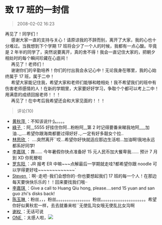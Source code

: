 # 致 17 班的一封信

> 2008-02-02 16:23

再见了！同学们！  
     感谢大家一直的支持与关心！请原谅我的不辞而别，离开了大家，我的心也十分难过。当我想到下个学期 17 班将会少了一个人的时候，我都有一点心酸。毕竟是 2 年半的同学了，突然说要离开，真的舍不得！我会一直记住大家的，把朝夕相处时的每个瞬间珍藏在心底间！  
     再见了！老师们！  
     谢谢你们的辛勤培养！你们的付出我会永记心中！无论我身在哪里，我的心始终属于 17 班，属于二中！  
     希望大家能记住我，希望大家和老师们能够和睦相处！我不希望我们的班中有伤害老师感情的人！在新的学期里，大家要好好学习，争取个个都可以考上二中！用满意的成绩回报老师！！！  
     再见了！在中考后我希望还会和大家见面的！！！

> 评论(10)

- [黄秋萍 ](https://user.qzone.qq.com/328111878)：不知该说什么。。。。
- [綠子 ](https://user.qzone.qq.com/565090374)：阿,,,5555 好挂住你阿...粉粉阿,,,第 2 时记得要番来睇我地阿,,,,,加油..,,....希望你跟海南都要过得好好..,.一定有好多靓女个拉..
- [林思欣 ](https://user.qzone.qq.com/553053833)： ....突然离开``哎...希望你好快就适应那边生活啦...加油啊!我地永远都系好同学!
- [李嘉琪 ](https://user.qzone.qq.com/505472883)：靠…… 今年暑假你快点准备好 15 元人民币加大餐卑我…… 预计 7 月到 XD 你死梗啦
- [罗东阳 ](https://user.qzone.qq.com/270747970)：JR 报考 ER 中嘛\~\~~点解最后一学期就走哇?都希望你跟 noodle 可以学得更好哇\~\~\~\~\~\~\~\~\~\~\~\~~`
- [Steven ](https://user.qzone.qq.com/244840780)：啊··走吧··我们会想你的··你也要想起我们 17 班的每一个人！在那边每天要快快乐乐的！！回来要找我们哦··
- [李嘉琪 ](https://user.qzone.qq.com/505472883)：Give a call to Huang Qiu hong, please....send 15 yuan and san guo zhi's disks back!
- [陈玉琳 ](https://user.qzone.qq.com/414040776)：粉丝，，，粉丝。。。。。。。。。。。。。。。。粉丝。。。。。。。。。。。。。。。。。。。。。希望你好似黄秋宏一样，去去就番来啦``无使乱沟女哦无使乱比女沟啊
- [谢权 ](https://user.qzone.qq.com/190460091)：无话可说
- [ONE ](https://user.qzone.qq.com/675098402)：太感人啦，![](https://pan.4a1801.life:11443/d/public/Qzone/Common/images/e109.gif)
